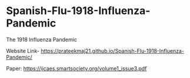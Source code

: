 # Spanish-Flu-1918-Influenza-Pandemic
The 1918 Influenza Pandemic

Website Link- https://prateekmaj21.github.io/Spanish-Flu-1918-Influenza-Pandemic/

Paper: https://ijcaes.smartsociety.org/volume1_issue3.pdf
